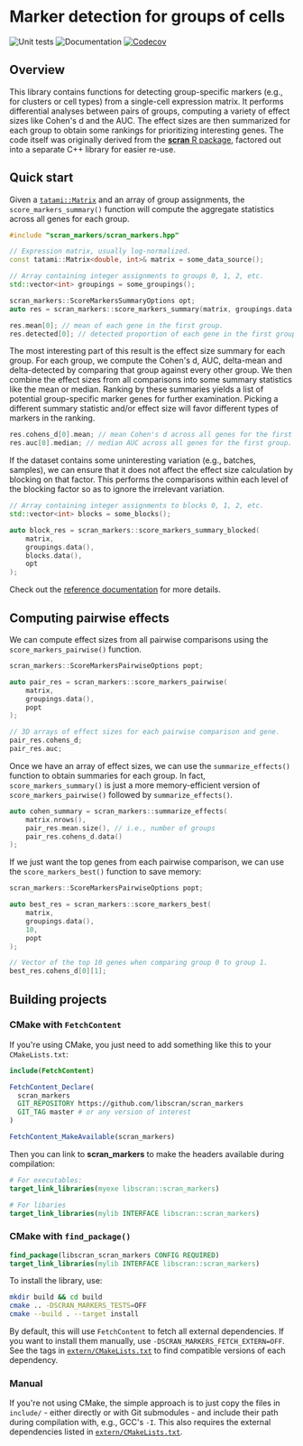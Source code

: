 # Marker detection for groups of cells

![Unit tests](https://github.com/libscran/scran_markers/actions/workflows/run-tests.yaml/badge.svg)
![Documentation](https://github.com/libscran/scran_markers/actions/workflows/doxygenate.yaml/badge.svg)
[![Codecov](https://codecov.io/gh/libscran/scran_markers/graph/badge.svg?token=iL6GuHkCjz)](https://codecov.io/gh/libscran/scran_markers)

## Overview

This library contains functions for detecting group-specific markers (e.g., for clusters or cell types) from a single-cell expression matrix.
It performs differential analyses between pairs of groups, computing a variety of effect sizes like Cohen's d and the AUC.
The effect sizes are then summarized for each group to obtain some rankings for prioritizing interesting genes.
The code itself was originally derived from the [**scran** R package](https://bioconductor.org/packages/scran),
factored out into a separate C++ library for easier re-use.

## Quick start

Given a [`tatami::Matrix`](https://github.com/tatami-inc/tatami) and an array of group assignments,
the `score_markers_summary()` function will compute the aggregate statistics across all genes for each group.

```cpp
#include "scran_markers/scran_markers.hpp"

// Expression matrix, usually log-normalized.
const tatami::Matrix<double, int>& matrix = some_data_source();

// Array containing integer assignments to groups 0, 1, 2, etc.
std::vector<int> groupings = some_groupings();

scran_markers::ScoreMarkersSummaryOptions opt;
auto res = scran_markers::score_markers_summary(matrix, groupings.data(), opt);

res.mean[0]; // mean of each gene in the first group.
res.detected[0]; // detected proportion of each gene in the first group.
```

The most interesting part of this result is the effect size summary for each group.
For each group, we compute the Cohen's d, AUC, delta-mean and delta-detected by comparing that group against every other group.
We then combine the effect sizes from all comparisons into some summary statistics like the mean or median.
Ranking by these summaries yields a list of potential group-specific marker genes for further examination.
Picking a different summary statistic and/or effect size will favor different types of markers in the ranking.

```cpp
res.cohens_d[0].mean; // mean Cohen's d across all genes for the first group
res.auc[0].median; // median AUC across all genes for the first group.
```

If the dataset contains some uninteresting variation (e.g., batches, samples),
we can ensure that it does not affect the effect size calculation by blocking on that factor.
This performs the comparisons within each level of the blocking factor so as to ignore the irrelevant variation.

```cpp
// Array containing integer assignments to blocks 0, 1, 2, etc.
std::vector<int> blocks = some_blocks();

auto block_res = scran_markers::score_markers_summary_blocked(
    matrix,
    groupings.data(), 
    blocks.data(),
    opt
);
```

Check out the [reference documentation](https://libscran.github.io/scran_markers) for more details.

## Computing pairwise effects

We can compute effect sizes from all pairwise comparisons using the `score_markers_pairwise()` function.

```cpp
scran_markers::ScoreMarkersPairwiseOptions popt;

auto pair_res = scran_markers::score_markers_pairwise(
    matrix,
    groupings.data(),
    popt
);

// 3D arrays of effect sizes for each pairwise comparison and gene.
pair_res.cohens_d;
pair_res.auc; 
```

Once we have an array of effect sizes, we can use the `summarize_effects()` function to obtain summaries for each group.
In fact, `score_markers_summary()` is just a more memory-efficient version of `score_markers_pairwise()` followed by `summarize_effects()`.

```cpp
auto cohen_summary = scran_markers::summarize_effects(
    matrix.nrows(),
    pair_res.mean.size(), // i.e., number of groups
    pair_res.cohens_d.data()
);
```

If we just want the top genes from each pairwise comparison, we can use the `score_markers_best()` function to save memory:

```cpp
scran_markers::ScoreMarkersPairwiseOptions popt;

auto best_res = scran_markers::score_markers_best(
    matrix,
    groupings.data(),
    10,
    popt
);

// Vector of the top 10 genes when comparing group 0 to group 1.
best_res.cohens_d[0][1];
```

## Building projects

### CMake with `FetchContent`

If you're using CMake, you just need to add something like this to your `CMakeLists.txt`:

```cmake
include(FetchContent)

FetchContent_Declare(
  scran_markers
  GIT_REPOSITORY https://github.com/libscran/scran_markers
  GIT_TAG master # or any version of interest
)

FetchContent_MakeAvailable(scran_markers)
```

Then you can link to **scran_markers** to make the headers available during compilation:

```cmake
# For executables:
target_link_libraries(myexe libscran::scran_markers)

# For libaries
target_link_libraries(mylib INTERFACE libscran::scran_markers)
```

### CMake with `find_package()`

```cmake
find_package(libscran_scran_markers CONFIG REQUIRED)
target_link_libraries(mylib INTERFACE libscran::scran_markers)
```

To install the library, use:

```sh
mkdir build && cd build
cmake .. -DSCRAN_MARKERS_TESTS=OFF
cmake --build . --target install
```

By default, this will use `FetchContent` to fetch all external dependencies.
If you want to install them manually, use `-DSCRAN_MARKERS_FETCH_EXTERN=OFF`.
See the tags in [`extern/CMakeLists.txt`](extern/CMakeLists.txt) to find compatible versions of each dependency.

### Manual

If you're not using CMake, the simple approach is to just copy the files in `include/` - either directly or with Git submodules - and include their path during compilation with, e.g., GCC's `-I`.
This also requires the external dependencies listed in [`extern/CMakeLists.txt`](extern/CMakeLists.txt). 
